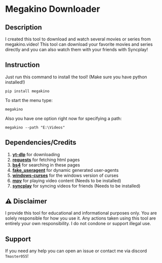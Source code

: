 # Megakino Downloader

## Description
I created this tool to download and watch several movies or series from megakino.video!
This tool can download your favorite movies and series directly and you can also watch them with your friends
with Syncplay! 

## Instruction
Just run this command to install the tool!
(Make sure you have python installed!)
```shell
pip install megakino
```
To start the menu type:
```shell
megakino
```
Also you have one option right now for specifying a path:
```shell
megakino --path "E:\Videos"
```

## Dependencies/Credits
1. **[yt-dlp](https://pypi.org/project/yt-dlp/)** for downloading
2. **[requests](https://pypi.org/project/requests/)** for fetching html pages
3. **[bs4](https://pypi.org/project/beautifulsoup4/)** for searching in these pages
4. **[fake_useragent](https://pypi.org/project/fake_useragent/)** for dynamic generated user-agents
5. **[windows-curses](https://pypi.org/project/windows-curses/)** for the windows version of curses
6. **[mpv](https://github.com/mpv-player/mpv.git)** for playing video content (Needs to be installed)
7. **[syncplay](https://github.com/Syncplay/syncplay.git)** for syncing videos for friends (Needs to be installed)

## ⚠️ Disclaimer
I provide this tool for educational and informational purposes only.
You are solely responsible for how you use it.
Any actions taken using this tool are entirely your own responsibility.
I do not condone or support illegal use.

## Support 
If you need any help you can open an issue or contact me via discord ``Tmaster055``!